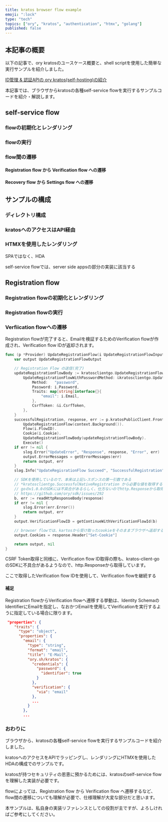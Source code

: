 ```yaml
---
title: kratos browser flow example
emoji: ":lock" 
type: "tech" 
topics: ["ory", "kratos", "authentication", "htmx", "golang"] 
published: false
---  
```


## 本記事の概要
以下の記事で、ory kratosのユースケース概要と、shell scriptを使用した簡単な実行サンプルを紹介しました。

[ID管理 & 認証APIの ory kratos(self-hosting)の紹介](https://zenn.dev/yoshinori_satoh/articles/kartos_usecase_overview)

本記事では、ブラウザからkratosの各種self-service flowを実行するサンプルコードを紹介・解説します。

## self-service flow

### flowの初期化とレンダリング

### flowの実行

### flow間の遷移

#### Registration flow から Verification flow への遷移

#### Recovery flow から Settings flow への遷移



## サンプルの構成

### ディレクトリ構成

### kratosへのアクセスはAPI経由

### HTMXを使用したレンダリング

SPAではなく、HDA

self-service flowでは、server side appsの部分の実装に該当する


## Registration flow

### Registration flowの初期化とレンダリング

### Registration flowの実行

### Verfiication flowへの遷移

Registration flowが完了すると、Emailを検証するためのVerification flowが作成され、Verification flow IDが返却されます。

```go:app/auth-general/kratos/selfservice.go UpdateRegistrationFlow
func (p *Provider) UpdateRegistrationFlow(i UpdateRegistrationFlowInput) (UpdateRegistrationFlowOutput, error) {
	var output UpdateRegistrationFlowOutput

	// Registration Flow の送信(完了)
	updateRegistrationFlowBody := kratosclientgo.UpdateRegistrationFlowBody{
		UpdateRegistrationFlowWithPasswordMethod: &kratosclientgo.UpdateRegistrationFlowWithPasswordMethod{
			Method:   "password",
			Password: i.Password,
			Traits: map[string]interface{}{
				"email": i.Email,
			},
			CsrfToken: &i.CsrfToken,
		},
	}
	successfulRegistration, response, err := p.kratosPublicClient.FrontendApi.
		UpdateRegistrationFlow(context.Background()).
		Flow(i.FlowID).
		Cookie(i.Cookie).
		UpdateRegistrationFlowBody(updateRegistrationFlowBody).
		Execute()
	if err != nil {
		slog.Error("UpdateError", "Response", response, "Error", err)
		output.ErrorMessages = getErrorMessages(err)
		return output, err
	}
	slog.Info("UpdateRegisrationFlow Succeed", "SuccessfulRegistration", successfulRegistration, "Response", response)

	// SDKを使用しているので、本来は上記レスポンスの第一引数である
	// *kratosclientgo.SuccessfulNativeRegistration から必要な値を取得するところだが、
	// goのv1.0.0のSDKには不具合があるらしく、仕方ないのでhttp.Responseから取得している
	// https://github.com/ory/sdk/issues/292
	b, err := readHttpResponseBody(response)
	if err != nil {
		slog.Error(err.Error())
		return output, err
	}
	output.VerificationFlowID = getContinueWithVerificationFlowId(b)

	// browser flowでは、kartosから受け取ったcookieをそのままブラウザへ返却する
	output.Cookies = response.Header["Set-Cookie"]

	return output, nil
}
```

CSRF Token取得と同様に、Verification flow ID取得の際も、kratos-client-goのSDKに不具合があるようなので、http.Responseから取得しています。



ここで取得したVerification flow IDを使用して、Verification flowを継続する



#### 補足
Registration flowからVerification flowへ遷移する挙動は、Identity Schemaの IdentifierにEmailを指定し、なおかつEmailを使用してVerificationを実行するように指定している場合に限ります。

```json:kratos/general/identity.schema.user_v1.json
 "properties": {
    "traits": {
      "type": "object",
      "properties": {
        "email": {
          "type": "string",
          "format": "email",
          "title": "E-Mail",
          "ory.sh/kratos": {
            "credentials": {
              "password": {
                "identifier": true
              }
            },
            "verification": {
              "via": "email"
            },
            ...
          }
        },
        ...
```



### おわりに
ブラウザから、kratosの各種self-service flowを実行するサンプルコードを紹介しました。

kratosへのアクセスをAPIでラッピングし、レンダリングにHTMXを使用したHDAの構成でのサンプルです。

kratosが持つセキュリティの恩恵に預かるためには、kratosのself-service flowを理解した実装が必要です。

flowによっては、Registration flow から Verification flow へ遷移するなど、flow間の遷移についても理解が必要で、仕様理解が大変な部分だと思います。

本サンプルは、私自身の実装リファレンスとしての役割が主ですが、よろしければご参考にしてください。

